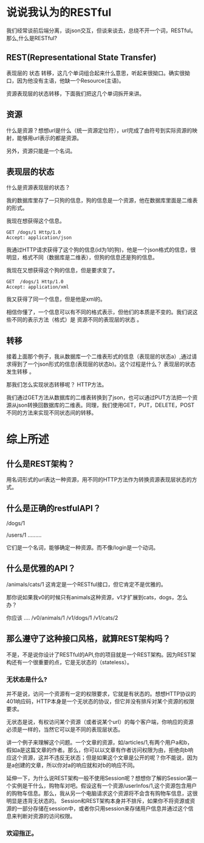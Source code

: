# 说说我认为的RESTful

我们经常谈前后端分离，谈json交互，但谈来谈去，总绕不开一个词，RESTful。那么,什么是RESTful? 

## REST(Representational State Transfer)

表现层的 状态 转移，这几个单词组合起来什么意思，听起来很拗口。确实很拗口，因为他没有主语，他缺一个Resource(主语)。

资源表现层的状态转移，下面我们把这几个单词拆开来讲。

## 资源
什么是资源？想想url是什么（统一资源定位符），url完成了由符号到实际资源的映射，能够用url表示的都是资源。

另外，资源只能是一个名词。

## 表现层的状态
什么是资源表现层的状态？

我的数据库里存了一只狗的信息，狗的信息是一个资源，他在数据库里面是二维表的形式。

我现在想获得这个信息。
```http request
GET /dogs/1 Http/1.0
Accept: application/json
```
我通过HTTP请求获得了这个狗的信息(id为1的狗)，他是一个json格式的信息，很明显，格式不同（数据库是二维表），但狗的信息还是狗的信息。

我现在又想获得这个狗的信息，但是要求变了。
```http request
GET  /dogs/1 Http/1.0
Accept: application/xml
```
我又获得了同一个信息，但是他是xml的。

相信你懂了，一个信息可以有不同的格式表示，但他们的本质是不变的。我们说这些不同的表示方法（格式）是 资源不同的表现层的状态 。

## 转移
接着上面那个例子，我从数据库一个二维表形式的信息（表现层的状态a）,通过请求得到了一个json形式的信息(表现层的状态b)。这个过程是什么？ 表现层的状态发生转移 。

那我们怎么实现状态转移呢？ HTTP方法。

我们通过GET方法从数据库的二维表转换到了json，也可以通过PUT方法把一个资源从json转换回数据库的二维表。同理，我们使用GET，PUT，DELETE，POST不同的方法来实现不同状态间的转移。

# 综上所述

## 什么是REST架构？
用名词形式的url表达一种资源，用不同的HTTP方法作为转换资源表现层状态的方式。

## 什么是正确的restfulAPI？
/dogs/1

/users/1 .........

它们是一个名词，能够确定一种资源。而不像/login是一个动词。

## 什么是优雅的API？
/animals/cats/1 这肯定是一个RESTful接口，但它肯定不是优雅的。

那你说如果我v0的时候只有animals这种资源，v1才扩展到cats，dogs，怎么办？

你应该 .... /v0/animals/1    /v1/dogs/1  /v1/cats/2

## 那么遵守了这种接口风格，就算REST架构吗？
不是，不是说你设计了RESTful的API,你的项目就是一个REST架构。因为REST架构还有一个很重要的点，它是无状态的（stateless）。

### 无状态是什么?

并不是说，访问一个资源有一定的权限要求，它就是有状态的。想想HTTP协议的401响应码，HTTP本身是一个无状态的协议，但它并没有排斥对某个资源的权限要求。

无状态是说，有权访问某个资源（或者说某个url）的每个客户端，你响应的资源必须是一样的，当然它可以是不同的表现层状态。

讲一个例子来理解这个问题。一个文章的资源，如/articles/1,有两个用户a和b，假如a是这篇文章的作者。那么，你可以以文章有作者访问权限为由，拒绝向b响应这个资源，这并不违反无状态；但是如果这个文章是公开的呢？你不能说，因为是a创建的文章，所以你对a的响应就和对b的响应不同。

延伸一下，为什么说REST架构一般不使用Session呢？想想你了解的Session第一个实例是干什么，购物车对吧。假设这有一个资源/userInfos/1,这个资源包含用户的购物车信息。那么，我从另一个电脑请求这个资源将不会含有购物车信息，这很明显是违背无状态的。
Session和REST架构本身并不排斥，如果你不将资源或资源的一部分存储在session中，或者你只用session来存储用户信息并通过这个信息来判断对资源的访问权限。

### 欢迎指正。
